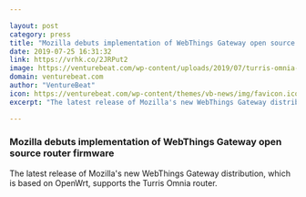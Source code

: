 ```yaml
---

layout: post
category: press
title: "Mozilla debuts implementation of WebThings Gateway open source router firmware"
date: 2019-07-25 16:31:32
link: https://vrhk.co/2JRPut2
image: https://venturebeat.com/wp-content/uploads/2019/07/turris-omnia-review.jpg?w=1200&strip=all
domain: venturebeat.com
author: "VentureBeat"
icon: https://venturebeat.com/wp-content/themes/vb-news/img/favicon.ico
excerpt: "The latest release of Mozilla's new WebThings Gateway distribution, which is based on OpenWrt, supports the Turris Omnia router."

---
```


### Mozilla debuts implementation of WebThings Gateway open source router firmware

The latest release of Mozilla's new WebThings Gateway distribution, which is based on OpenWrt, supports the Turris Omnia router.